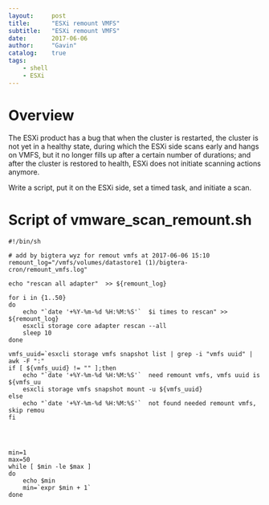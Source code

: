 ```yaml
---
layout:     post
title:      "ESXi remount VMFS"
subtitle:   "ESXi remount VMFS"
date:       2017-06-06
author:     "Gavin"
catalog:    true
tags:
    - shell
    - ESXi
---
```



# Overview

The ESXi product has a bug that when the cluster is restarted, the cluster is not yet in a healthy state, during which the ESXi side scans early and hangs on VMFS, but it no longer fills up after a certain number of durations; and after the cluster is restored to health, ESXi does not initiate scanning actions anymore.

Write a script, put it on the ESXi side, set a timed task, and initiate a scan.


# Script of vmware_scan_remount.sh

```
#!/bin/sh

# add by bigtera wyz for remout vmfs at 2017-06-06 15:10
remount_log="/vmfs/volumes/datastore1 (1)/bigtera-cron/remount_vmfs.log"

echo "rescan all adapter"  >> ${remount_log}

for i in {1..50}
do
    echo "`date '+%Y-%m-%d %H:%M:%S'`  $i times to rescan" >> ${remount_log}
    esxcli storage core adapter rescan --all
    sleep 10
done

vmfs_uuid=`esxcli storage vmfs snapshot list | grep -i "vmfs uuid" | awk -F ":"
if [ ${vmfs_uuid} != "" ];then
    echo "`date '+%Y-%m-%d %H:%M:%S'`  need remount vmfs, vmfs uuid is ${vmfs_uu
    esxcli storage vmfs snapshot mount -u ${vmfs_uuid}
else
    echo "`date '+%Y-%m-%d %H:%M:%S'`  not found needed remount vmfs, skip remou
fi




min=1
max=50
while [ $min -le $max ]
do
    echo $min
    min=`expr $min + 1`
done  
```
